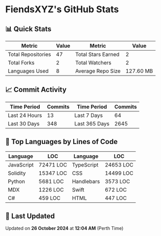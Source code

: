 # FiendsXYZ's GitHub Stats

## 📊 Quick Stats

| Metric               | Value       | Metric               | Value       |
|----------------------|-------------|----------------------|-------------|
| Total Repositories   | 47 | Total Stars Earned   | 2 |
| Total Forks          | 2 | Total Watchers       | 2 |
| Languages Used       | 8 | Average Repo Size    | 127.60 MB |

## 📈 Commit Activity

| Time Period      | Commits      | Time Period      | Commits      |
|------------------|--------------|------------------|--------------|
| Last 24 Hours    | 13 | Last 7 Days      | 64 |
| Last 30 Days     | 348 | Last 365 Days    | 2645 |

## 📝 Top Languages by Lines of Code

| Language       | LOC        | Language       | LOC        |
|----------------|------------|----------------|------------|
| JavaScript       | 72471 LOC  | TypeScript       | 24653 LOC  |
| Solidity       | 15347 LOC  | CSS       | 14499 LOC  |
| Python       | 5681 LOC  | Handlebars       | 3573 LOC  |
| MDX       | 1226 LOC  | Swift       | 672 LOC  |
| C#       | 459 LOC  | HTML       | 447 LOC  |

## 📅 Last Updated

Updated on **26 October 2024** at **12:04 AM** (Perth Time)
